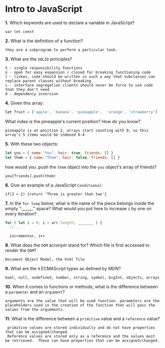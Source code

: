 # Intro to JavaScript

**1.** Which keywords are used to declare a variable in JavaScript?
<!-- enter you answer in the space below -->
```
var let const
```
**2.** What is the definition of a function?
<!-- enter you answer in the space below -->
```
they are a subprogram to perform a particular task. 
```
**3.** What are the `SOLID` principles?
<!-- enter you answer in the space below -->
```
S - single responsibility functions
o - open for easy expansion / closed for breaking functioning code
l - liskov, code should be written in such a way that subclasses can replace parent classes without breaking
i - interface segregation clients should never be force to use code that they don't need
d - dependency inversion 
```
**4.** Given this array: 
```js
let fruit = ['apple', 'banana', 'pineapple',  'orange', 'strawberry']
``` 
What index is the pineapple's current position? How do you know?
<!-- enter you answer in the space below -->
```
pineapple is at position 2, arrays start counting with 0, so this array's 5 items would be indexed 0-4
```
**5.** With these two objects: 
```js
let you = { name:"You", hair: true, friends: [] }
let them = { name:"Them", hair: false, friends: [] }
```
how would you .push the `them` object into the `you` object's array of friends?
<!-- enter you answer in the space below -->
```
you[friends].push(them)
```

**6.** Give an example of a JavaScript `Conditional`:
<!-- enter you answer in the space below -->
```
if(3 > 2) {return 'Three is greater than two'}
```
**7.** In the `for loop` below, what is the name of the piece belongs inside the empty "______" space? What would you put here to increase `i` by one on every iteration?
```js
for ( let i = 0; i < arr.length; _______ ) {
  //...
```
<!-- enter you answer in the space below -->
```
  incrementor, i++
```
**8.** What does the `DOM` acronym stand for? Which file is first accessed to render the `DOM`?
<!-- enter you answer in the space below -->
```
Document Object Model, the html file
```

**9.** What are the `9` ECMAScript types as defined by MDN?
<!-- enter you answer in the space below -->
```
bool, null, undefined, number, string, symbol, bigInt, objects, arrays
```
**10.** When it comes to functions or methods, what is the difference between a `parameter` and an `argument`?
<!-- enter you answer in the space below -->
```
arguments are the value that will be used function. parameters are the placeholders used in the creation of the function that will pass the values from the arguements.
```
**11.** What is the difference between a `primitive` value and a `reference` value?
<!-- enter you answer in the space below -->
```
 primitive values are stored individually and do not have properties that can be assigned/changed.
 Reference values are stored only as a reference and the values must be retrieved.  These can have properties that can be assigned/changed.
```